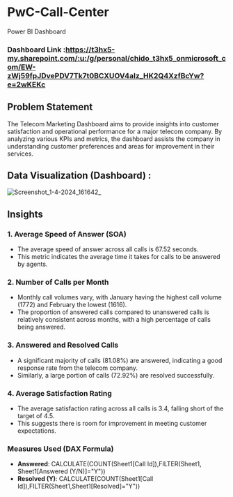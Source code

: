 # PwC-Call-Center
Power BI Dashboard 
### Dashboard Link :https://t3hx5-my.sharepoint.com/:u:/g/personal/chido_t3hx5_onmicrosoft_com/EW-zWj59fpJDvePDV7Tk7t0BCXUOV4aIz_HK2Q4XzfBcYw?e=2wKEKc

## Problem Statement
The Telecom Marketing Dashboard aims to provide insights into customer satisfaction and operational performance for a major telecom company. By analyzing various KPIs and metrics, the dashboard assists the company in understanding customer preferences and areas for improvement in their services.

## Data Visualization (Dashboard) :
![Screenshot_1-4-2024_161642_](https://github.com/chido2211/PwC-Call-Center/assets/149630627/a4452fbd-a21d-4ed9-a032-9a24ea152ed8)

## Insights

### 1. Average Speed of Answer (SOA)
- The average speed of answer across all calls is 67.52 seconds.
- This metric indicates the average time it takes for calls to be answered by agents.

### 2. Number of Calls per Month
- Monthly call volumes vary, with January having the highest call volume (1772) and February the lowest (1616).
- The proportion of answered calls compared to unanswered calls is relatively consistent across months, with a high percentage of calls being answered.

### 3. Answered and Resolved Calls
- A significant majority of calls (81.08%) are answered, indicating a good response rate from the telecom company.
- Similarly, a large portion of calls (72.92%) are resolved successfully.

### 4. Average Satisfaction Rating
- The average satisfaction rating across all calls is 3.4, falling short of the target of 4.5.
- This suggests there is room for improvement in meeting customer expectations.



### Measures Used (DAX Formula)

- **Answered**: CALCULATE(COUNT(Sheet1[Call Id]),FILTER(Sheet1, Sheet1[Answered (Y/N)]="Y"))
- **Resolved (Y)**: CALCULATE(COUNT(Sheet1[Call Id]),FILTER(Sheet1,Sheet1[Resolved]="Y"))
